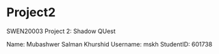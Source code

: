 Project2
========

SWEN20003 Project 2: Shadow QUest

Name: Mubashwer Salman Khurshid
Username: mskh
StudentID: 601738


